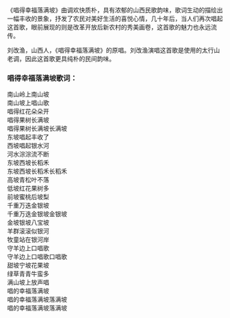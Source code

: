 

《唱得幸福落满坡》曲调欢快质朴，具有浓郁的山西民歌韵味，歌词生动的描绘出一幅丰收的景象，抒发了农民对美好生活的喜悦心情，几十年后，当人们再次唱起这首歌，眼前展现的则是改革开放后新农村的秀美画卷，这首歌的魅力也永远流传。

刘改渔，山西人，《唱得幸福落满坡》的原唱。刘改渔演唱这首歌是使用的太行山老调，因此这首歌更具纯朴的民间韵味。

### 唱得幸福落满坡歌词：

南山岭上南山坡  
南山坡上唱山歌  
唱得红花朵朵开  
唱得果树长满坡  
唱得果树长满坡长满坡  
东坡唱起丰收了  
西坡唱起银水河  
河水淙淙流不断  
东坡西坡长稻禾  
东坡西坡长稻禾长稻禾  
高坡青松叶不落  
低坡红花果树多  
前坡蜜桃后坡梨  
千重万迭金银坡  
千重万迭金银坡金银坡  
金坡银坡八宝坡  
羊群滚滚似银河  
牧童站在银河岸  
守羊边上口唱歌  
守羊边上口唱歌口唱歌  
甜坡宁坡花果坡  
绿草青青牛蛮多  
满山坡上放声唱  
唱的幸福落满坡  
唱的幸福落满坡落满坡  
唱的幸福落满坡落满坡

